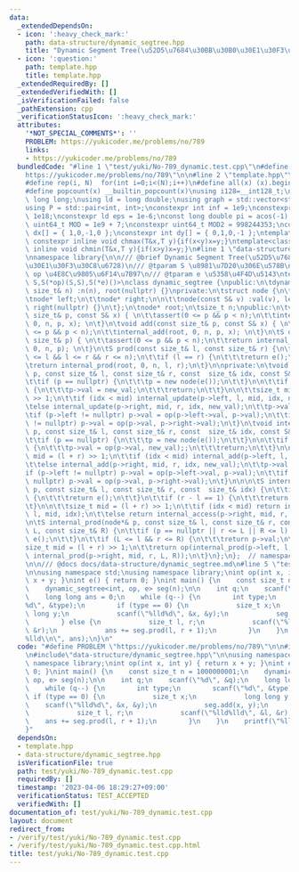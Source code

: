 ```yaml
---
data:
  _extendedDependsOn:
  - icon: ':heavy_check_mark:'
    path: data-structure/dynamic_segtree.hpp
    title: "Dynamic Segment Tree(\u52D5\u7684\u30BB\u30B0\u30E1\u30F3\u30C8\u6728)"
  - icon: ':question:'
    path: template.hpp
    title: template.hpp
  _extendedRequiredBy: []
  _extendedVerifiedWith: []
  _isVerificationFailed: false
  _pathExtension: cpp
  _verificationStatusIcon: ':heavy_check_mark:'
  attributes:
    '*NOT_SPECIAL_COMMENTS*': ''
    PROBLEM: https://yukicoder.me/problems/no/789
    links:
    - https://yukicoder.me/problems/no/789
  bundledCode: "#line 1 \"test/yuki/No-789_dynamic.test.cpp\"\n#define PROBLEM \"\
    https://yukicoder.me/problems/no/789\"\n\n#line 2 \"template.hpp\"\n#include<bits/stdc++.h>\n\
    #define rep(i, N)  for(int i=0;i<(N);i++)\n#define all(x) (x).begin(),(x).end()\n\
    #define popcount(x) __builtin_popcount(x)\nusing i128=__int128_t;\nusing ll =\
    \ long long;\nusing ld = long double;\nusing graph = std::vector<std::vector<int>>;\n\
    using P = std::pair<int, int>;\nconstexpr int inf = 1e9;\nconstexpr ll infl =\
    \ 1e18;\nconstexpr ld eps = 1e-6;\nconst long double pi = acos(-1);\nconstexpr\
    \ uint64_t MOD = 1e9 + 7;\nconstexpr uint64_t MOD2 = 998244353;\nconstexpr int\
    \ dx[] = { 1,0,-1,0 };\nconstexpr int dy[] = { 0,1,0,-1 };\ntemplate<class T>static\
    \ constexpr inline void chmax(T&x,T y){if(x<y)x=y;}\ntemplate<class T>static constexpr\
    \ inline void chmin(T&x,T y){if(x>y)x=y;}\n#line 1 \"data-structure/dynamic_segtree.hpp\"\
    \nnamespace library{\n\n/// @brief Dynamic Segment Tree(\u52D5\u7684\u30BB\u30B0\
    \u30E1\u30F3\u30C8\u6728)\n/// @tparam S \u8981\u7D20\u306E\u578B\n/// @tparam\
    \ op \u4E8C\u9805\u6F14\u7B97\n/// @tparam e \u5358\u4F4D\u5143\ntemplate<class\
    \ S,S(*op)(S,S),S(*e)()>\nclass dynamic_segtree {\npublic:\n\tdynamic_segtree(const\
    \ size_t& n) :n(n), root(nullptr) {}\nprivate:\n\tstruct node {\n\t\tS val;\n\t\
    \tnode* left;\n\t\tnode* right;\n\n\t\tnode(const S& v) :val(v), left(nullptr),\
    \ right(nullptr) {}\n\t};\n\tnode* root;\n\tsize_t n;\npublic:\n\tvoid update(const\
    \ size_t& p, const S& x) { \n\t\tassert(0 <= p && p < n);\n\t\tinternal_update(root,\
    \ 0, n, p, x); \n\t}\n\tvoid add(const size_t& p, const S& x) { \n\t\tassert(0\
    \ <= p && p < n);\n\t\tinternal_add(root, 0, n, p, x); \n\t}\n\tS operator[](const\
    \ size_t& p) { \n\t\tassert(0 <= p && p < n);\n\t\treturn internal_access(root,\
    \ 0, n, p); \n\t}\n\tS prod(const size_t& l, const size_t& r) {\n\t\tassert(0\
    \ <= l && l <= r && r <= n);\n\t\tif (l == r) {\n\t\t\treturn e();\n\t\t}\n\n\t\
    \treturn internal_prod(root, 0, n, l, r);\n\t}\n\nprivate:\n\tvoid internal_update(node*&\
    \ p, const size_t& l, const size_t& r, const  size_t& idx, const S& new_val) {\n\
    \t\tif (p == nullptr) {\n\t\t\tp = new node(e());\n\t\t}\n\n\t\tif (r - l == 1)\
    \ {\n\t\t\tp->val = new_val;\n\t\t\treturn;\n\t\t}\n\n\t\tsize_t mid = (l + r)\
    \ >> 1;\n\t\tif (idx < mid) internal_update(p->left, l, mid, idx, new_val);\n\t\
    \telse internal_update(p->right, mid, r, idx, new_val);\n\t\tp->val = e();\n\t\
    \tif (p->left != nullptr) p->val = op(p->left->val, p->val);\n\t\tif (p->right\
    \ != nullptr) p->val = op(p->val, p->right->val);\n\t}\n\tvoid internal_add(node*&\
    \ p, const size_t& l, const size_t& r, const  size_t& idx, const S& new_val) {\n\
    \t\tif (p == nullptr) {\n\t\t\tp = new node(e());\n\t\t}\n\n\t\tif (r - l == 1)\
    \ {\n\t\t\tp->val = op(p->val, new_val);;\n\t\t\treturn;\n\t\t}\n\n\t\tsize_t\
    \ mid = (l + r) >> 1;\n\t\tif (idx < mid) internal_add(p->left, l, mid, idx, new_val);\n\
    \t\telse internal_add(p->right, mid, r, idx, new_val);\n\t\tp->val = e();\n\t\t\
    if (p->left != nullptr) p->val = op(p->left->val, p->val);\n\t\tif (p->right !=\
    \ nullptr) p->val = op(p->val, p->right->val);\n\t}\n\n\n\tS internal_access(node*&\
    \ p, const size_t& l, const size_t& r, const  size_t& idx) {\n\t\tif (p == nullptr)\
    \ {\n\t\t\treturn e();\n\t\t}\n\t\tif (r - l == 1) {\n\t\t\treturn p->val;\n\t\
    \t}\n\n\t\tsize_t mid = (l + r) >> 1;\n\t\tif (idx < mid) return internal_access(p->left,\
    \ l, mid, idx);\n\t\telse return internal_access(p->right, mid, r, idx);\n\t}\n\
    \n\tS internal_prod(node*& p, const size_t& l, const size_t& r, const size_t&\
    \ L, const size_t& R) {\n\t\tif (p == nullptr || r <= L || R <= l) {\n\t\t\treturn\
    \ e();\n\t\t}\n\t\tif (L <= l && r <= R) {\n\t\t\treturn p->val;\n\t\t}\n\n\t\t\
    size_t mid = (l + r) >> 1;\n\t\treturn op(internal_prod(p->left, l, mid, L, R),\
    \ internal_prod(p->right, mid, r, L, R));\n\t}\n};\n};  // namespace library\n\
    \n\n/// @docs docs/data-structure/dynamic_segtree.md\n#line 5 \"test/yuki/No-789_dynamic.test.cpp\"\
    \n\nusing namespace std;\nusing namespace library;\nint op(int x, int y) { return\
    \ x + y; }\nint e() { return 0; }\nint main() {\n    const size_t n = 1000000001;\n\
    \    dynamic_segtree<int, op, e> seg(n);\n\n    int q;\n    scanf(\"%d\", &q);\n\
    \    long long ans = 0;\n    while (q--) {\n        int type;\n        scanf(\"\
    %d\", &type);\n        if (type == 0) {\n            size_t x;\n            long\
    \ long y;\n            scanf(\"%lld%d\", &x, &y);\n            seg.add(x, y);\n\
    \        } else {\n            size_t l, r;\n            scanf(\"%lld%lld\", &l,\
    \ &r);\n            ans += seg.prod(l, r + 1);\n        }\n    }\n    printf(\"\
    %lld\\n\", ans);\n}\n"
  code: "#define PROBLEM \"https://yukicoder.me/problems/no/789\"\n\n#include\"template.hpp\"\
    \n#include\"data-structure/dynamic_segtree.hpp\"\n\nusing namespace std;\nusing\
    \ namespace library;\nint op(int x, int y) { return x + y; }\nint e() { return\
    \ 0; }\nint main() {\n    const size_t n = 1000000001;\n    dynamic_segtree<int,\
    \ op, e> seg(n);\n\n    int q;\n    scanf(\"%d\", &q);\n    long long ans = 0;\n\
    \    while (q--) {\n        int type;\n        scanf(\"%d\", &type);\n       \
    \ if (type == 0) {\n            size_t x;\n            long long y;\n        \
    \    scanf(\"%lld%d\", &x, &y);\n            seg.add(x, y);\n        } else {\n\
    \            size_t l, r;\n            scanf(\"%lld%lld\", &l, &r);\n        \
    \    ans += seg.prod(l, r + 1);\n        }\n    }\n    printf(\"%lld\\n\", ans);\n\
    }"
  dependsOn:
  - template.hpp
  - data-structure/dynamic_segtree.hpp
  isVerificationFile: true
  path: test/yuki/No-789_dynamic.test.cpp
  requiredBy: []
  timestamp: '2023-04-06 18:29:27+09:00'
  verificationStatus: TEST_ACCEPTED
  verifiedWith: []
documentation_of: test/yuki/No-789_dynamic.test.cpp
layout: document
redirect_from:
- /verify/test/yuki/No-789_dynamic.test.cpp
- /verify/test/yuki/No-789_dynamic.test.cpp.html
title: test/yuki/No-789_dynamic.test.cpp
---
```

